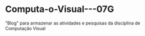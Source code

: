 # Computa-o-Visual---07G
"Blog" para armazenar as atividades e pesquisas da disciplina de Computação Visual
